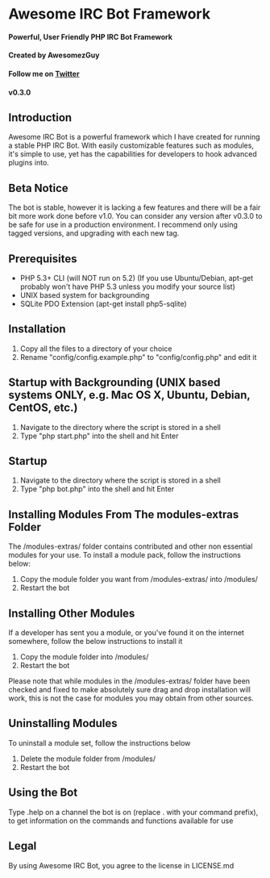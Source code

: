 # Awesome IRC Bot Framework
#### Powerful, User Friendly PHP IRC Bot Framework
#### Created by AwesomezGuy
#### Follow me on [Twitter](http://twitter.com/AwesomezGuy)
#### v0.3.0

Introduction
-------------
Awesome IRC Bot is a powerful framework which I have created for running a stable PHP IRC Bot. 
With easily customizable features such as modules, it's simple to use, yet has the capabilities for developers to hook advanced plugins into.

Beta Notice
-------------
The bot is stable, however it is lacking a few features and there will be a fair bit more work done before v1.0.
You can consider any version after v0.3.0 to be safe for use in a production environment.
I recommend only using tagged versions, and upgrading with each new tag.

Prerequisites
-------------
* PHP 5.3+ CLI (will NOT run on 5.2) (If you use Ubuntu/Debian, apt-get probably won't have PHP 5.3 unless you modify your source list)
* UNIX based system for backgrounding
* SQLite PDO Extension (apt-get install php5-sqlite)

Installation
-------------
1. Copy all the files to a directory of your choice
2. Rename "config/config.example.php" to "config/config.php" and edit it

Startup with Backgrounding (UNIX based systems ONLY, e.g. Mac OS X, Ubuntu, Debian, CentOS, etc.)
-------------
1. Navigate to the directory where the script is stored in a shell
2. Type "php start.php" into the shell and hit Enter

Startup
-------------
1. Navigate to the directory where the script is stored in a shell
2. Type "php bot.php" into the shell and hit Enter

Installing Modules From The modules-extras Folder
-------------
The /modules-extras/ folder contains contributed and other non essential modules for your use.
To install a module pack, follow the instructions below:

1. Copy the module folder you want from /modules-extras/ into /modules/
2. Restart the bot

Installing Other Modules
-------------
If a developer has sent you a module, or you've found it on the internet somewhere, follow the below instructions to install it

1. Copy the module folder into /modules/
2. Restart the bot

Please note that while modules in the /modules-extras/ folder have been checked and fixed to make absolutely sure drag and drop installation will work, this is not the case for modules you may obtain from other sources.

Uninstalling Modules
-------------
To uninstall a module set, follow the instructions below

1. Delete the module folder from /modules/
2. Restart the bot

Using the Bot
-------------
Type .help on a channel the bot is on (replace . with your command prefix), to get information on the commands and functions available for use

Legal
-------------
By using Awesome IRC Bot, you agree to the license in LICENSE.md